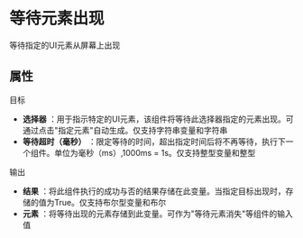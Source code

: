 
# 等待元素出现

等待指定的UI元素从屏幕上出现

## 属性

目标

- **选择器** ：用于指示特定的UI元素，该组件将等待此选择器指定的元素出现。可通过点击&quot;指定元素&quot;自动生成。仅支持字符串变量和字符串
- **等待超时（毫秒）** ：限定等待的时间，超出指定时间后将不再等待，执行下一个组件。单位为毫秒（ms）,1000ms = 1s。仅支持整型变量和整型

输出

- **结果** ：将此组件执行的成功与否的结果存储在此变量。当指定目标出现时，存储的值为True。仅支持布尔型变量和布尔
- **元素** ：将等待出现的元素存储到此变量。可作为&quot;等待元素消失&quot;等组件的输入值
